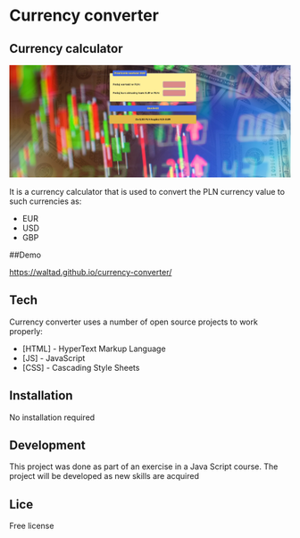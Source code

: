 # Currency converter
## Currency calculator

![Version 1.1](images/version-1-1-scren.jpg)

It is a currency calculator that is used to convert the PLN currency value to such currencies as:

- EUR
- USD
- GBP

##Demo

https://waltad.github.io/currency-converter/

## Tech

Currency converter uses a number of open source projects to work properly:

- [HTML] - HyperText Markup Language
- [JS] - JavaScript
- [CSS] - Cascading Style Sheets

## Installation

No installation required

## Development

This project was done as part of an exercise in a Java Script course.
The project will be developed as new skills are acquired

## Lice

Free license